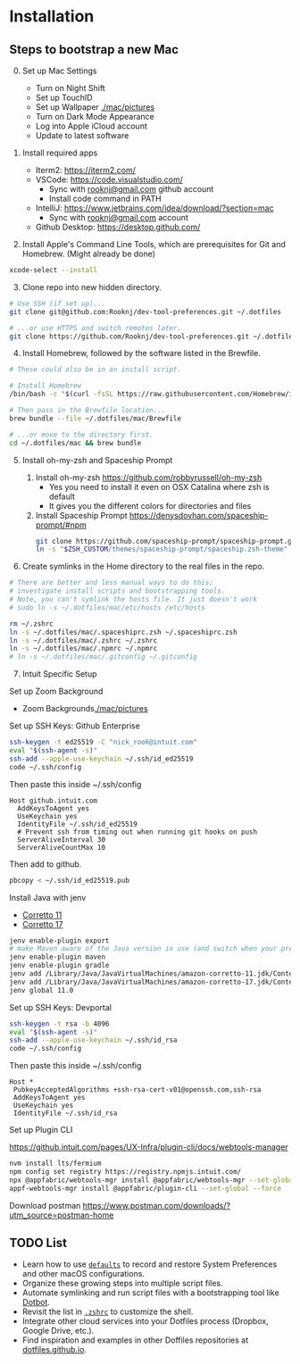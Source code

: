 # Installation

## Steps to bootstrap a new Mac
0. Set up Mac Settings
    - Turn on Night Shift
    - Set up TouchID
    - Set up Wallpaper [./mac/pictures](./mac/pictures)
    - Turn on Dark Mode Appearance
    - Log into Apple iCloud account
    - Update to latest software

1. Install required apps

    - Iterm2: https://iterm2.com/
    - VSCode: https://code.visualstudio.com/
        - Sync with rooknj@gmail.com github account 
        - Install code command in PATH
    - IntelliJ: https://www.jetbrains.com/idea/download/?section=mac
        - Sync with rooknj@gmail.com account 
    - Github Desktop: https://desktop.github.com/

2. Install Apple's Command Line Tools, which are prerequisites for Git and Homebrew. (Might already be done)

```zsh
xcode-select --install
```


3. Clone repo into new hidden directory.

```zsh
# Use SSH (if set up)...
git clone git@github.com:Rooknj/dev-tool-preferences.git ~/.dotfiles

# ...or use HTTPS and switch remotes later.
git clone https://github.com/Rooknj/dev-tool-preferences.git ~/.dotfiles
```

4. Install Homebrew, followed by the software listed in the Brewfile.

```zsh
# These could also be in an install script.

# Install Homebrew
/bin/bash -c "$(curl -fsSL https://raw.githubusercontent.com/Homebrew/install/HEAD/install.sh)"

# Then pass in the Brewfile location...
brew bundle --file ~/.dotfiles/mac/Brewfile

# ...or move to the directory first.
cd ~/.dotfiles/mac && brew bundle
```

5. Install oh-my-zsh and Spaceship Prompt
    1. Install oh-my-zsh https://github.com/robbyrussell/oh-my-zsh
        - Yes you need to install it even on OSX Catalina where zsh is default
        - It gives you the different colors for directories and files
    2. Install Spaceship Prompt https://denysdovhan.com/spaceship-prompt/#npm
        ```zsh
        git clone https://github.com/spaceship-prompt/spaceship-prompt.git "$ZSH_CUSTOM/themes/spaceship-prompt" --depth=1
        ln -s "$ZSH_CUSTOM/themes/spaceship-prompt/spaceship.zsh-theme" "$ZSH_CUSTOM/themes/spaceship.zsh-theme"
        ```

6. Create symlinks in the Home directory to the real files in the repo.

```zsh
# There are better and less manual ways to do this;
# investigate install scripts and bootstrapping tools.
# Note, you can't symlink the hosts file. It just doesn't work
# sudo ln -s ~/.dotfiles/mac/etc/hosts /etc/hosts

rm ~/.zshrc
ln -s ~/.dotfiles/mac/.spaceshiprc.zsh ~/.spaceshiprc.zsh
ln -s ~/.dotfiles/mac/.zshrc ~/.zshrc
ln -s ~/.dotfiles/mac/.npmrc ~/.npmrc
# ln -s ~/.dotfiles/mac/.gitconfig ~/.gitconfig
```

7. Intuit Specific Setup

Set up Zoom Background
- Zoom Backgrounds[./mac/pictures](./mac/pictures)


Set up SSH Keys: Github Enterprise
```zsh
ssh-keygen -t ed25519 -C "nick_rook@intuit.com"
eval "$(ssh-agent -s)"
ssh-add --apple-use-keychain ~/.ssh/id_ed25519
code ~/.ssh/config
```
Then paste this inside ~/.ssh/config
```
Host github.intuit.com
  AddKeysToAgent yes
  UseKeychain yes
  IdentityFile ~/.ssh/id_ed25519
  # Prevent ssh from timing out when running git hooks on push
  ServerAliveInterval 30
  ServerAliveCountMax 10
```

Then add to github.

```zsh
pbcopy < ~/.ssh/id_ed25519.pub
```

Install Java with jenv
  - [Corretto 11](https://docs.aws.amazon.com/corretto/latest/corretto-11-ug/downloads-list.html)
  - [Corretto 17](https://docs.aws.amazon.com/corretto/latest/corretto-17-ug/downloads-list.html)

```zsh
jenv enable-plugin export
# make Maven aware of the Java version in use (and switch when your project does)
jenv enable-plugin maven
jenv enable-plugin gradle
jenv add /Library/Java/JavaVirtualMachines/amazon-corretto-11.jdk/Contents/Home
jenv add /Library/Java/JavaVirtualMachines/amazon-corretto-17.jdk/Contents/Home
jenv global 11.0
```

Set up SSH Keys: Devportal

```zsh
ssh-keygen -t rsa -b 4096
eval "$(ssh-agent -s)"
ssh-add --apple-use-keychain ~/.ssh/id_rsa
code ~/.ssh/config
```
Then paste this inside ~/.ssh/config
```
Host *
 PubkeyAcceptedAlgorithms +ssh-rsa-cert-v01@openssh.com,ssh-rsa
 AddKeysToAgent yes
 UseKeychain yes
 IdentityFile ~/.ssh/id_rsa
```

Set up Plugin CLI

https://github.intuit.com/pages/UX-Infra/plugin-cli/docs/webtools-manager
```zsh
nvm install lts/fermium
npm config set registry https://registry.npmjs.intuit.com/
npx @appfabric/webtools-mgr install @appfabric/webtools-mgr --set-global --force
appf-webtools-mgr install @appfabric/plugin-cli --set-global --force
```

Download postman
https://www.postman.com/downloads/?utm_source=postman-home



## TODO List

- Learn how to use [`defaults`](https://macos-defaults.com/#%F0%9F%99%8B-what-s-a-defaults-command) to record and restore System Preferences and other macOS configurations.
- Organize these growing steps into multiple script files.
- Automate symlinking and run script files with a bootstrapping tool like [Dotbot](https://github.com/anishathalye/dotbot).
- Revisit the list in [`.zshrc`](.zshrc) to customize the shell.
- Integrate other cloud services into your Dotfiles process (Dropbox, Google Drive, etc.).
- Find inspiration and examples in other Doffiles repositories at [dotfiles.github.io](https://dotfiles.github.io/).
